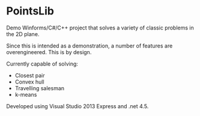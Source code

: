 PointsLib
=========

Demo Winforms/C#/C++ project that solves a variety of classic problems in the 2D plane.

Since this is intended as a demonstration, a number of features are overengineered. This is by design.

Currently capable of solving:
- Closest pair
- Convex hull
- Travelling salesman
- k-means

Developed using Visual Studio 2013 Express and .net 4.5.
